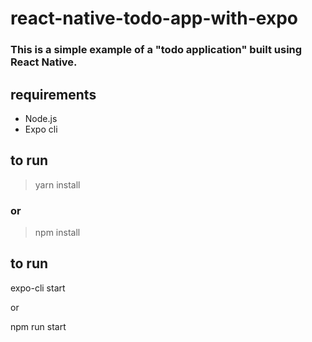 # react-native-todo-app-with-expo
### This is a simple example of a "todo application" built using React Native.

## requirements
- Node.js
- Expo cli

## to run 

> yarn install

### or

> npm install

## to run

expo-cli start

or

npm run start

